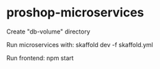 # proshop-microservices

Create "db-volume" directory

Run microservices with:
skaffold dev -f skaffold.yml

Run frontend:
npm start
